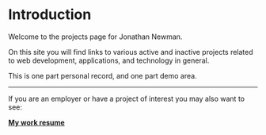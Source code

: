 # Introduction

Welcome to the projects page for Jonathan Newman.

On this site you will find links to various active and inactive projects related to web development, applications, and technology in general.

This is one part personal record, and one part demo area.

---

If you are an employer or have a project of interest you may also want to see:

**[My work resume](https://docs.google.com/document/d/1JJNVaHSsKgTB7Jy_qgh52HjRdxAOJHTXpKJenqbEMw4)**

